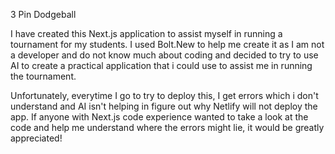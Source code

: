 3 Pin Dodgeball

I have created this Next.js application to assist myself in running a tournament for my students.  I used Bolt.New to help me create it as I am not a developer and do not know much about coding and decided to try to use AI to create a practical application that i could use to assist me in running the tournament.

Unfortunately, everytime I go to try to deploy this, I get errors which i don't understand and AI isn't helping in figure out why Netlify will not deploy the app.  If anyone with Next.js code experience wanted to take a look at the code and help me understand where the errors might lie, it would be greatly appreciated!

